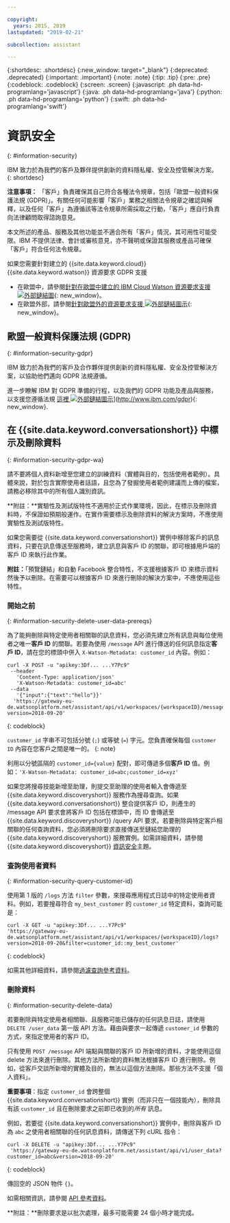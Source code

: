 ```yaml
---

copyright:
  years: 2015, 2019
lastupdated: "2019-02-21"

subcollection: assistant

---
```


{:shortdesc: .shortdesc}
{:new_window: target="_blank"}
{:deprecated: .deprecated}
{:important: .important}
{:note: .note}
{:tip: .tip}
{:pre: .pre}
{:codeblock: .codeblock}
{:screen: .screen}
{:javascript: .ph data-hd-programlang='javascript'}
{:java: .ph data-hd-programlang='java'}
{:python: .ph data-hd-programlang='python'}
{:swift: .ph data-hd-programlang='swift'}

# 資訊安全
{: #information-security}

IBM 致力於為我們的客戶及夥伴提供創新的資料隱私權、安全及控管解決方案。
{: shortdesc}

**注意事項：**
「客戶」負責確保其自己符合各種法令規章，包括「歐盟一般資料保護法規 (GDPR)」。有關任何可能影響「客戶」業務之相關法令規章之確認與解釋，以及任何「客戶」為遵循該等法令規章所需採取之行動，「客戶」應自行負責向法律顧問取得諮詢意見。

本文所述的產品、服務及其他功能並不適合所有「客戶」情況，其可用性可能受限。IBM 不提供法律、會計或審核意見，亦不聲明或保證其服務或產品可確保「客戶」符合任何法令規章。

如果您需要針對建立的 {{site.data.keyword.cloud}} {{site.data.keyword.watson}} 資源要求 GDPR 支援

- 在歐盟中，請參閱[針對在歐盟中建立的 IBM Cloud Watson 資源要求支援 ![外部鏈結圖](../../icons/launch-glyph.svg "外部鏈結圖示")](https://cloud.ibm.com/docs/services/watson/getting-started-gdpr-sar#request-EU){: new_window}。
- 在歐盟外部，請參閱[針對歐盟外的資源要求支援 ![外部鏈結圖示](../../icons/launch-glyph.svg "外部鏈結圖示")](https://cloud.ibm.com/docs/services/watson/getting-started-gdpr-sar#request-non-EU){: new_window}。

## 歐盟一般資料保護法規 (GDPR)
{: #information-security-gdpr}

IBM 致力於為我們的客戶及合作夥伴提供創新的資料隱私權、安全及控管解決方案，以協助他們邁向 GDPR 法規遵循。

進一步瞭解 IBM 對 GDPR 準備的行程，以及我們的 GDPR 功能及產品與服務，以支援您遵循法規 [這裡 ![外部鏈結圖示](../../icons/launch-glyph.svg "外部鏈結圖示")](../../icons/launch-glyph.svg "外部鏈結圖")](http://www.ibm.com/gdpr){: new_window}.

## 在 {{site.data.keyword.conversationshort}} 中標示及刪除資料
{: #information-security-gdpr-wa}

請不要將個人資料新增至您建立的訓練資料（實體與目的，包括使用者範例）。具體來說，對於包含實際使用者話語，且您為了發掘使用者範例建議而上傳的檔案，請務必移除其中的所有個人識別資訊。

**附註：**實驗性及測試版特性不適用於正式作業環境，因此，在標示及刪除資料時，不保證如預期般運作。在實作需要標示及刪除資料的解決方案時，不應使用實驗性及測試版特性。

如果您需要從 {{site.data.keyword.conversationshort}} 實例中移除客戶的訊息資料，只要在訊息傳送至服務時，建立訊息與客戶 ID 的關聯，即可根據用戶端的客戶 ID 來執行此作業。

**附註：**「預覽鏈結」和自動 Facebook 整合特性，不支援根據客戶 ID 來標示資料然後予以刪除。在需要可以根據客戶 ID 來進行刪除的解決方案中，不應使用這些特性。

### 開始之前
{: #information-security-delete-user-data-prereqs}

為了能夠刪除與特定使用者相關聯的訊息資料，您必須先建立所有訊息與每位使用者之唯一**客戶 ID** 的關聯。若要為使用 `/message` API 進行傳送的任何訊息指定**客戶 ID**，請在您的標頭中併入 `X-Watson-Metadata: customer_id` 內容。例如：

```
curl -X POST -u "apikey:3Df... ...Y7Pc9"
 --header
   'Content-Type: application/json'
   'X-Watson-Metadata: customer_id=abc'
 --data
   '{"input":{"text":"hello"}}'
  'https://gateway-eu-de.watsonplatform.net/assistant/api/v1/workspaces/{workspaceID}/message?version=2018-09-20'
```
{: codeblock}

`customer_id` 字串不可包括分號 (`;`) 或等號 (`=`) 字元。您負責確保每個 `customer ID` 內容在您客戶之間是唯一的。
{: note}

利用以分號區隔的 `customer_id={value}` 配對，即可傳遞多個**客戶 ID** 值。例如：`'X-Watson-Metadata: customer_id=abc;customer_id=xyz'`

如果您將搜尋技能新增至助理，則提交至助理的使用者輸入會傳遞至 {{site.data.keyword.discoveryshort}} 服務作為搜尋查詢。如果 {{site.data.keyword.conversationshort}} 整合提供客戶 ID，則產生的 /message API 要求會將客戶 ID 包括在標頭中，而 ID 會傳遞至 {{site.data.keyword.discoveryshort}} /query API 要求。若要刪除與特定客戶相關聯的任何查詢資料，您必須將刪除要求直接傳送至鏈結您助理的 {{site.data.keyword.discoveryshort}} 服務實例。如需詳細資料，請參閱 {{site.data.keyword.discoveryshort}} [資訊安全](https://cloud.ibm.com/docs/services/discovery/information-security#gdpr-discovery)主題。

### 查詢使用者資料
{: #information-security-query-customer-id}

使用第 1 版的 `/logs` 方法 `filter` 參數，來搜尋應用程式日誌中的特定使用者資料。例如，若要搜尋符合 `my_best_customer` 的 `customer_id` 特定資料，查詢可能是：

``` curl
curl -X GET -u "apikey:3Df... ...Y7Pc9"
'https://gateway-eu-de.watsonplatform.net/assistant/api/v1/workspaces/{workspaceID}/logs?version=2018-09-20&filter=customer_id::my_best_customer'
```
{: codeblock}

如需其他詳細資料，請參閱[過濾查詢參考資料](/docs/services/assistant?topic=assistant-filter-reference)。

### 刪除資料
{: #information-security-delete-data}

若要刪除與特定使用者相關聯、且服務可能已儲存的任何訊息日誌，請使用 `DELETE /user_data` 第一版 API 方法。藉由與要求一起傳遞 `customer_id` 參數的方式，來指定使用者的客戶 ID。

只有使用 `POST /message` API 端點與關聯的客戶 ID 所新增的資料，才能使用這個 delete 方法來進行刪除。其他方法所新增的資料無法根據客戶 ID 進行刪除。例如，從客戶交談所新增的實體及目的，無法以這個方法刪除。那些方法不支援「個人資料」。

**重要事項**：指定 `customer_id` 會跨整個 {{site.data.keyword.conversationshort}} 實例（而非只在一個技能內），刪除具有該 `customer_id` 且在刪除要求之前即已收到的*所有* 訊息。

例如，若要從 {{site.data.keyword.conversationshort}} 實例中，刪除與客戶 ID 為 `abc` 之使用者相關聯的任何訊息資料，請傳送下列 cURL 指令：

```
curl -X DELETE -u "apikey:3Df... ...Y7Pc9"
 'https://gateway-eu-de.watsonplatform.net/assistant/api/v1/user_data?customer_id=abc&version=2018-09-20'
```
{: codeblock}

傳回空的 JSON 物件 `{}`。

如需相關資訊，請參閱 [API 參考資料](https://cloud.ibm.com/apidocs/assistant?curl=#delete-labeled-data)。

**附註：**刪除要求是以批次處理，最多可能需要 24 個小時才能完成。
